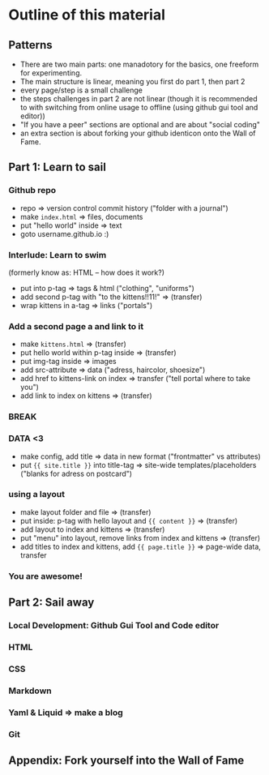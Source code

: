# Outline of this material

## Patterns

- There are two main parts: one manadotory for the basics, one freeform for experimenting.
- The main structure is linear, meaning you first do part 1, then part 2
- every page/step is a small challenge
- the steps challenges in part 2 are not linear (though it is recommended to with switching from online usage to offline (using github gui tool and editor))
- "If you have a peer" sections are optional and are about "social coding"
- an extra section is about forking your github identicon onto the Wall of Fame.

## Part 1: Learn to sail

### Github repo
- repo => version control commit history ("folder with a journal")
- make `index.html` => files, documents
- put "hello world" inside => text
- goto username.github.io :)

### Interlude: Learn to swim

(formerly know as: HTML – how does it work?)

  - put into p-tag => tags & html ("clothing", "uniforms")
  - add second p-tag with "to the kittens!!11!" => (transfer)
  - wrap kittens in a-tag => links ("portals")

### Add a second page a and link to it
- make `kittens.html` => (transfer)
- put hello world within p-tag inside => (transfer)
- put img-tag inside => images
- add src-attribute => data ("adress, haircolor, shoesize")
- add href to kittens-link on index => transfer ("tell portal where to take you")
- add link to index on kittens => (transfer)

### BREAK

### DATA <3
- make config, add title => data in new format ("frontmatter" vs attributes)
- put `{{ site.title }}` into title-tag => site-wide templates/placeholders ("blanks for adress on postcard")

### using a layout
- make layout folder and file => (transfer)
- put inside: p-tag with hello layout and `{{ content }}` => (transfer)
- add layout to index and kittens => (transfer)
- put "menu" into layout, remove links from index and kittens  => (transfer)
- add titles to index and kittens, add `{{ page.title }}` => page-wide data, transfer

### You are awesome!


## Part 2: Sail away

### Local Development: Github Gui Tool and Code editor
### HTML
### CSS
### Markdown
### Yaml & Liquid => make a blog
### Git

## Appendix: Fork yourself into the Wall of Fame

